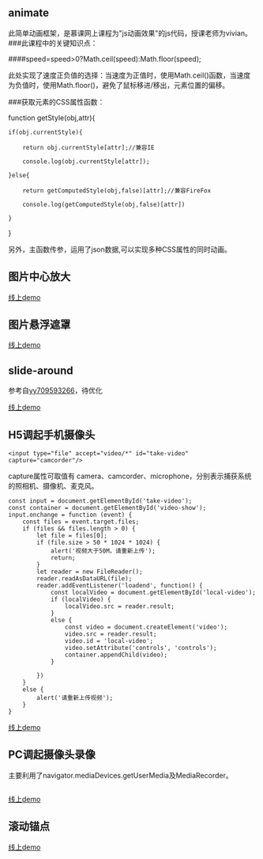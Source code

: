 ## animate
此简单动画框架，是慕课网上课程为"js动画效果"的js代码，授课老师为vivian。
###此课程中的关键知识点：

####speed=speed>0?Math.ceil(speed):Math.floor(speed);

此处实现了速度正负值的选择：当速度为正值时，使用Math.ceil()函数，当速度为负值时，使用Math.floor()，避免了鼠标移进/移出，元素位置的偏移。

###获取元素的CSS属性函数：


function getStyle(obj,attr){
	
	if(obj.currentStyle){
	
		return obj.currentStyle[attr];//兼容IE

		console.log(obj.currentStyle[attr]);

	}else{

		return getComputedStyle(obj,false)[attr];//兼容FireFox

		console.log(getComputedStyle(obj,false)[attr])

	}

}

	
另外，主函数传参，运用了json数据,可以实现多种CSS属性的同时动画。

## 图片中心放大

[线上demo](http://jiaochunxiao.github.io/demo/html/imgScale.html)

## 图片悬浮遮罩

[线上demo](http://jiaochunxiao.github.io/demo/html/imageMask.html)

## slide-around
参考自[yy709593266](https://github.com/yy709593266/slide-around)，待优化

[线上demo](http://jiaochunxiao.github.io/demo/html/slide-around.html)

## H5调起手机摄像头

```
<input type="file" accept="video/*" id="take-video" capture="camcorder"/>
```
capture属性可取值有 camera、camcorder、microphone，分别表示捕获系统的照相机、摄像机、麦克风。
```
const input = document.getElementById('take-video');
const container = document.getElementById('video-show');
input.onchange = function (event) {
    const files = event.target.files;
    if (files && files.length > 0) {
        let file = files[0];
        if (file.size > 50 * 1024 * 1024) {
            alert('视频大于50M，请重新上传');
            return;
        }
        let reader = new FileReader();
        reader.readAsDataURL(file);
        reader.addEventListener('loadend', function() {
            const localVideo = document.getElementById('local-video');
            if (localVideo) {
                localVideo.src = reader.result;
            }
            else {
                const video = document.createElement('video');
                video.src = reader.result;
                video.id = 'local-video';
                video.setAttribute('controls', 'controls');
                container.appendChild(video);
            }
            
        })
    }
    else {
        alert('请重新上传视频');
    }
}
```
[线上demo](https://jiaochunxiao.github.io/demo/html/camera.html)

## PC调起摄像头录像

主要利用了navigator.mediaDevices.getUserMedia及MediaRecorder。
```
```
[线上demo](https://jiaochunxiao.github.io/demo/html/mediadevice.html)

## 滚动锚点

[线上demo](https://jiaochunxiao.github.io/demo/html/anchorscroll.html)



